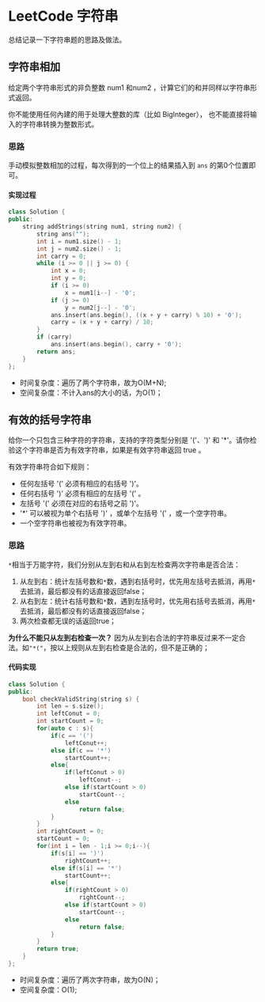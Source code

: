 # LeetCode 字符串


总结记录一下字符串题的思路及做法。

## 字符串相加
给定两个字符串形式的非负整数 num1 和num2 ，计算它们的和并同样以字符串形式返回。

你不能使用任何內建的用于处理大整数的库（比如 BigInteger）， 也不能直接将输入的字符串转换为整数形式。

### 思路
手动模拟整数相加的过程，每次得到的一个位上的结果插入到 `ans` 的第0个位置即可。

#### 实现过程
```cpp
class Solution {
public:
    string addStrings(string num1, string num2) {
        string ans("");
        int i = num1.size() - 1;
        int j = num2.size() - 1;
        int carry = 0;
        while (i >= 0 || j >= 0) {
            int x = 0;
            int y = 0;
            if (i >= 0)
                x = num1[i--] - '0';
            if (j >= 0)
                y = num2[j--] - '0';
            ans.insert(ans.begin(), ((x + y + carry) % 10) + '0');
            carry = (x + y + carry) / 10;
        }
        if (carry)
            ans.insert(ans.begin(), carry + '0');
        return ans;
    }
};
```

- 时间复杂度：遍历了两个字符串，故为O(M+N);
- 空间复杂度：不计入ans的大小的话，为O(1)；


## 有效的括号字符串

给你一个只包含三种字符的字符串，支持的字符类型分别是 '('、')' 和 '*'。请你检验这个字符串是否为有效字符串，如果是有效字符串返回 true 。

有效字符串符合如下规则：

- 任何左括号 '(' 必须有相应的右括号 ')'。
- 任何右括号 ')' 必须有相应的左括号 '(' 。
- 左括号 '(' 必须在对应的右括号之前 ')'。
- '*' 可以被视为单个右括号 ')' ，或单个左括号 '(' ，或一个空字符串。
- 一个空字符串也被视为有效字符串。

### 思路
`*`相当于万能字符，我们分别从左到右和从右到左检查两次字符串是否合法：
1. 从左到右：统计左括号数和`*`数，遇到右括号时，优先用左括号去抵消，再用`*`去抵消，最后都没有的话直接返回false；
2. 从右到左：统计右括号数和`*`数，遇到左括号时，优先用右括号去抵消，再用`*`去抵消，最后都没有的话直接返回false；
3. 两次检查都无误的话返回true；

**为什么不能只从左到右检查一次？**
因为从左到右合法的字符串反过来不一定合法。如`"*("`，按以上规则从左到右检查是合法的，但不是正确的；

#### 代码实现
```cpp
class Solution {
public:
    bool checkValidString(string s) {
        int len = s.size();
        int leftConut = 0;
        int startCount = 0;
        for(auto c : s){
            if(c == '(')
                leftConut++;
            else if(c == '*')
                startCount++;
            else{
                if(leftConut > 0)
                    leftConut--;
                else if(startCount > 0)
                    startCount--;
                else
                    return false;
            }
        }
        int rightCount = 0;
        startCount = 0;
        for(int i = len - 1;i >= 0;i--){
            if(s[i] == ')')
                rightCount++;
            else if(s[i] == '*')
                startCount++;
            else{
                if(rightCount > 0)
                    rightCount--;
                else if(startCount > 0)
                    startCount--;
                else
                    return false;
            }
        }
        return true;
    }
};
```

- 时间复杂度：遍历了两次字符串，故为O(N)；
- 空间复杂度：O(1);
